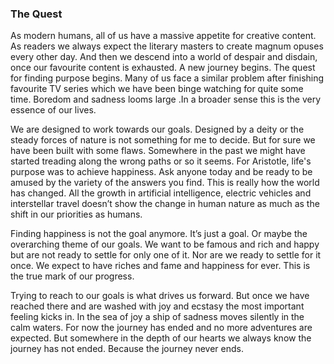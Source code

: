 ### The Quest
As modern humans, all of us have a massive appetite for creative content. As readers we always expect the literary masters to create magnum opuses every other day. And then we descend into a world of despair and disdain, once our favourite content is exhausted. A new journey begins. The quest for finding purpose begins. Many of us face a similar problem after finishing favourite TV series which we have been binge watching for quite some time. Boredom and sadness looms large .In a broader sense this is the very essence of our lives.

We are designed to work towards our goals. Designed by a deity or the steady forces of nature is not something for me to decide. But for sure we have been built with some flaws. Somewhere in the past we might have started treading along the wrong paths or so it seems. For Aristotle, life's purpose was to achieve happiness. Ask anyone today and be ready to be amused by the variety of the answers you find. This is really how the world has changed. All the growth in artificial intelligence, electric vehicles and interstellar travel doesn’t show the change in human nature as much as the shift in our priorities as humans.

Finding happiness is not the goal anymore. It’s just a goal. Or maybe the overarching theme of our goals. We want to be famous and rich and happy but are not ready to settle for only one of it. Nor are we ready to settle for it once. We expect to have riches and fame and happiness for ever. This is the true mark of our progress. 

Trying to reach to our goals is what drives us forward. But once we have reached there and are washed with joy and ecstasy the most important feeling kicks in. In the sea of joy a ship of sadness moves silently in the calm waters. For now the journey has ended and no more adventures are expected. But somewhere in the depth of our hearts we always know the journey has not ended.
Because the journey never ends.


